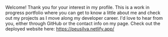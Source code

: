 Welcome! Thank you for your interest in my profile.
This is a work in progress portfolio where you can get to know a little about me and check out my projects as I move along my developer career.
I'd love to hear from you, either through GitHub or the contact info on my page.
Check out the deployed website here: https://peusilva.netlify.app/